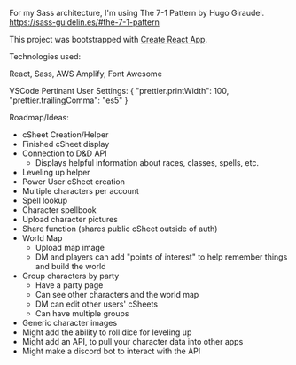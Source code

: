 For my Sass architecture, I'm using The 7-1 Pattern by Hugo Giraudel.
https://sass-guidelin.es/#the-7-1-pattern

This project was bootstrapped with [Create React App](https://github.com/facebookincubator/create-react-app).

Technologies used:

React, Sass, AWS Amplify, Font Awesome

VSCode Pertinant User Settings:
{
"prettier.printWidth": 100,
"prettier.trailingComma": "es5"
}

Roadmap/Ideas:

- cSheet Creation/Helper
- Finished cSheet display
- Connection to D&D API
  - Displays helpful information about races, classes, spells, etc.
- Leveling up helper
- Power User cSheet creation
- Multiple characters per account
- Spell lookup
- Character spellbook
- Upload character pictures
- Share function (shares public cSheet outside of auth)
- World Map
  - Upload map image
  - DM and players can add "points of interest" to help remember things and build the world
- Group characters by party
  - Have a party page
  - Can see other characters and the world map
  - DM can edit other users' cSheets
  - Can have multiple groups
- Generic character images
- Might add the ability to roll dice for leveling up
- Might add an API, to pull your character data into other apps
- Might make a discord bot to interact with the API
